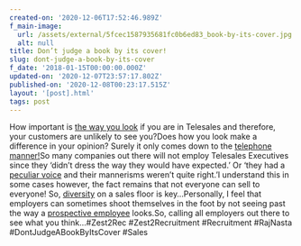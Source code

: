 ```yaml
---
created-on: '2020-12-06T17:52:46.989Z'
f_main-image:
  url: /assets/external/5fcec1587935681fc0b6ed83_book-by-its-cover.jpg
  alt: null
title: Don’t judge a book by its cover!
slug: dont-judge-a-book-by-its-cover
f_date: '2018-01-15T00:00:00.000Z'
updated-on: '2020-12-07T23:57:17.802Z'
published-on: '2020-12-08T00:23:17.515Z'
layout: '[post].html'
tags: post
---
```


How important is [the way you look](#) if you are in Telesales and therefore, your customers are unlikely to see you?Does how you look make a difference in your opinion? Surely it only comes down to the [telephone manner!](#)So many companies out there will not employ Telesales Executives since they ‘didn’t dress the way they would have expected.’ Or ‘they had a [peculiar voice](#) and their mannerisms weren’t quite right.’I understand this in some cases however, the fact remains that not everyone can sell to everyone! So, [diversity](#) on a sales floor is key…Personally, I feel that employers can sometimes shoot themselves in the foot by not seeing past the way a [prospective employee](#) looks.So, calling all employers out there to see what you think…#Zest2Rec #Zest2Recruitment #Recruitment #RajNasta #DontJudgeABookByItsCover #Sales
